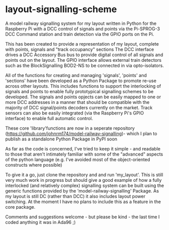 # layout-signalling-scheme
A model railway signalling system for my layout written in Python for the Raspberry Pi with a DCC control of signals and points 
via the Pi-SPROG-3 DCC Command station and train detection via the GPIO ports on the Pi.

This has been created to provide a representation of my layout, complete with points, signals and "track occupancy" sections
The DCC interface drives a DCC Accessory Bus bus to provide digital control of all signals and points out on the layout. 
The GPIO interface allows external train detectors such as the BlockSignalling BOD2-NS to be connected in via opto-isolators.

All of the functions for creating and managing 'signals', 'points' and 'sections' have been developed as a Python Package 
to promote re-use across other layouts. This includes functions to support the interlocking of signals and points to enable 
fully prototypical signalling schemes to be developed. The signals and points opjects can be easily mapped to one or more DCC 
addresses in a manner that should be compatible with the majority of DCC signal/points decoders currently on the market. 
Track sensors can also be easily integrated (via the Raspberry Pi's GPIO interface) to enable full automatic control.

These core 'library'functions are now in a seperate repository (https://github.com/johnrm174/model-railway-signalling)- which
I plan to publish as a standalone Python Package in PyPI soon

As far as the code is concerned, I've tried to keep it simple - and readable to those that aren't intimately familiar with
some of the "advanced" aspects of the python language (e.g. I've avoided most of the object-oriented constructs where possible)

To give it a go, just clone the repository and and run 'my_layout'. This is still very much work in progress but should give 
a good example of how a fully interlocked (and relatively complex) signalling system can be built using the generic functions 
provided by the 'model-railway-signalling' Package. As my layout is still DC (rather than DCC) it also includes layout power 
switching. At the moment I have no plans to include this as a feature in the core package.

Comments and suggestions welcome - but please be kind - the last time I coded anything it was in Ada96 ;)
